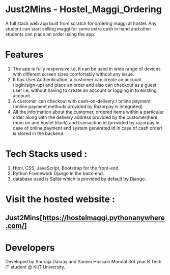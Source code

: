 # Just2Mins - Hostel_Maggi_Ordering
A full stack web app built from scratch for ordering maggi at hostel. Any student can start selling maggi for some extra cash in hand and other students can place an order using the app.

# Features
1. The app is fully responsive i.e, it can be used in wide range of devices with different screen sizes comfortably without any issue.
2. It has User Authentication, a customer can create an account (login/sign-up) and place an order and also can checkout as a guest user i.e, without having to create an account or logging in to existing account.
3. A customer can checkout with cash-on-delivery / online payment (online payment methods provided by Razorpay is integrated).
4. All the information about the customer, ordered items within a particular order along with the delivery address provided by the customer(here room no and hostel block) and transaction id (provided by razorpay in case of online payment and system generated id in case of cash order) is stored in the backend. 

# Tech Stacks used : 
1. Html, CSS, JavaScript, Bootstrap for the front-end.
2. Python Framework Django in the back-end.
3. database used is Sqlite which is provided by default by Django.

# Visit the hosted website :
Just2Mins[https://hostelmaggi.pythonanywhere.com/]
--
# Developers
Developed by Souraja Dasray and Samim Hossain Mondal 3rd year B.Tech IT student @ KIIT University.
